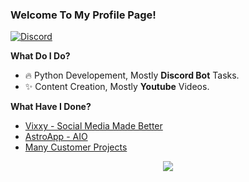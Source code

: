 ### Welcome To My Profile Page!

<!-- ![Discord](https://discord.c99.nl/widget/theme-3/836471571786104873.png) -->
<a href="https://discord.com/users/746453649974100103">
<img src="https://discord.c99.nl/widget/theme-3/746453649974100103.png" alt="Discord"/>
</a>


 **What Do I Do?**

- 🔥 Python Developement, Mostly  **Discord Bot** Tasks.
- ✨ Content Creation, Mostly  **Youtube** Videos.

**What Have I Done?**

- [Vixxy - Social Media Made Better](https://vixxy.app)
- [AstroApp - AIO](https://discord.gg/astroapp)
- [Many Customer Projects](https://discord.com/users/746453649974100103)

<div align="center"><img src="https://github-profile-trophy.vercel.app/?username=MaxxD99&theme=dracula&count_private=true" </div>
